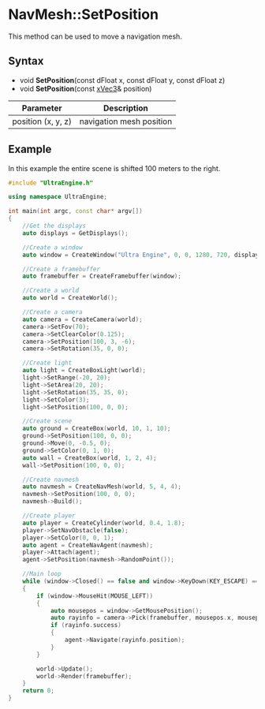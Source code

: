 # NavMesh::SetPosition

This method can be used to move a navigation mesh.

## Syntax

- void **SetPosition**(const dFloat x, const dFloat y, const dFloat z)
- void **SetPosition**(const [xVec3](xVec3.md)& position)

| Parameter | Description |
|---|---|
| position (x, y, z) | navigation mesh position |

## Example

In this example the entire scene is shifted 100 meters to the right.

```c++
#include "UltraEngine.h"

using namespace UltraEngine;

int main(int argc, const char* argv[])
{
    //Get the displays
    auto displays = GetDisplays();

    //Create a window
    auto window = CreateWindow("Ultra Engine", 0, 0, 1280, 720, displays[0], WINDOW_CENTER | WINDOW_TITLEBAR);

    //Create a framebuffer
    auto framebuffer = CreateFramebuffer(window);

    //Create a world
    auto world = CreateWorld();

    //Create a camera    
    auto camera = CreateCamera(world);
    camera->SetFov(70);
    camera->SetClearColor(0.125);
    camera->SetPosition(100, 3, -6);
    camera->SetRotation(35, 0, 0);

    //Create light
    auto light = CreateBoxLight(world);
    light->SetRange(-20, 20);
    light->SetArea(20, 20);
    light->SetRotation(35, 35, 0);
    light->SetColor(3);
    light->SetPosition(100, 0, 0);

    //Create scene
    auto ground = CreateBox(world, 10, 1, 10);
    ground->SetPosition(100, 0, 0);
    ground->Move(0, -0.5, 0);
    ground->SetColor(0, 1, 0);
    auto wall = CreateBox(world, 1, 2, 4);
    wall->SetPosition(100, 0, 0);

    //Create navmesh
    auto navmesh = CreateNavMesh(world, 5, 4, 4);
    navmesh->SetPosition(100, 0, 0);
    navmesh->Build();

    //Create player
    auto player = CreateCylinder(world, 0.4, 1.8);
    player->SetNavObstacle(false);
    player->SetColor(0, 0, 1);
    auto agent = CreateNavAgent(navmesh);
    player->Attach(agent);
    agent->SetPosition(navmesh->RandomPoint());

    //Main loop
    while (window->Closed() == false and window->KeyDown(KEY_ESCAPE) == false)
    {
        if (window->MouseHit(MOUSE_LEFT))
        {
            auto mousepos = window->GetMousePosition();
            auto rayinfo = camera->Pick(framebuffer, mousepos.x, mousepos.y);
            if (rayinfo.success)
            {
                agent->Navigate(rayinfo.position);
            }
        }

        world->Update();
        world->Render(framebuffer);
    }
    return 0;
}
```
